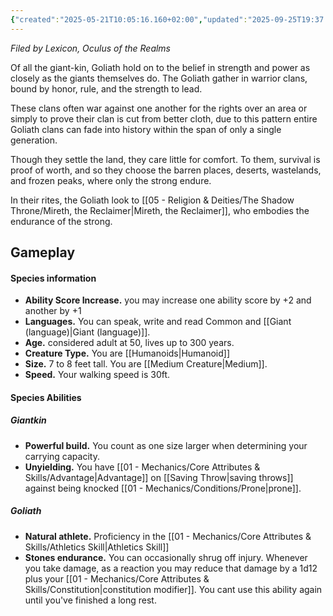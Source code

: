 ```yaml
---
{"created":"2025-05-21T10:05:16.160+02:00","updated":"2025-09-25T19:37:32.000+02:00","cssclasses":null,"tags":null,"dg-publish":true,"permalink":"/02-species-and-cultures/giantkin/goliath/","dgPassFrontmatter":true}
---
```


*Filed by Lexicon, Oculus of the Realms*

Of all the giant-kin, Goliath hold on to the belief in strength and power as closely as the giants themselves do. The Goliath gather in warrior clans, bound by honor, rule, and the strength to lead. 

These clans often war against one another for the rights over an area or simply to prove their clan is cut from better cloth, due to this pattern entire Goliath clans can fade into history within the span of only a single generation.

Though they settle the land, they care little for comfort. To them, survival is proof of worth, and so they choose the barren places, deserts, wastelands, and frozen peaks, where only the strong endure. 

In their rites, the Goliath look to [[05 - Religion & Deities/The Shadow Throne/Mireth, the Reclaimer\|Mireth, the Reclaimer]], who embodies the endurance of the strong.

## Gameplay
#### Species information
- **Ability Score Increase.** you may increase one ability score by +2 and another by +1 
- **Languages.** You can speak, write and read Common and [[Giant (language)\|Giant (language)]].
- **Age.** considered adult at 50, lives up to 300 years. 
- **Creature Type.** You are [[Humanoids\|Humanoid]]
- **Size.** 7 to 8 feet tall. You are [[Medium Creature\|Medium]]. 
- **Speed.** Your walking speed is 30ft. 
#### Species Abilities
##### Giantkin
- **Powerful build.** You count as one size larger when determining your carrying capacity.
- **Unyielding.** You have [[01 - Mechanics/Core Attributes & Skills/Advantage\|Advantage]] on [[Saving Throw\|saving throws]] against being knocked [[01 - Mechanics/Conditions/Prone\|prone]].
##### Goliath
- **Natural athlete.** Proficiency in the [[01 - Mechanics/Core Attributes & Skills/Athletics Skill\|Athletics Skill]]
- **Stones endurance.** You can occasionally shrug off injury. Whenever you take damage, as a reaction you may reduce that damage by a 1d12 plus your [[01 - Mechanics/Core Attributes & Skills/Constitution\|constitution modifier]]. You cant use this ability again until you've finished a long rest.